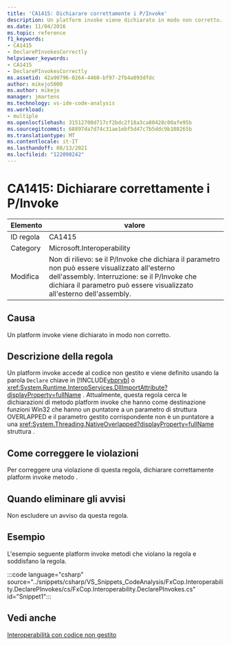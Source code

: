 ```yaml
---
title: 'CA1415: Dichiarare correttamente i P/Invoke'
description: Un platform invoke viene dichiarato in modo non corretto.
ms.date: 11/04/2016
ms.topic: reference
f1_keywords:
- CA1415
- DeclarePInvokesCorrectly
helpviewer_keywords:
- CA1415
- DeclarePInvokesCorrectly
ms.assetid: 42a90796-0264-4460-bf97-2fb4a093dfdc
author: mikejo5000
ms.author: mikejo
manager: jmartens
ms.technology: vs-ide-code-analysis
ms.workload:
- multiple
ms.openlocfilehash: 31512700d717cf2bdc2f18a3ca80428c00afe95b
ms.sourcegitcommit: 68897da7d74c31ae1ebf5d47c7b5ddc9b108265b
ms.translationtype: MT
ms.contentlocale: it-IT
ms.lasthandoff: 08/13/2021
ms.locfileid: "122098242"
---
```

# <a name="ca1415-declare-pinvokes-correctly"></a>CA1415: Dichiarare correttamente i P/Invoke

|Elemento|valore|
|-|-|
|ID regola|CA1415|
|Category|Microsoft.Interoperability|
|Modifica|Non di rilievo: se il P/Invoke che dichiara il parametro non può essere visualizzato all'esterno dell'assembly. Interruzione: se il P/Invoke che dichiara il parametro può essere visualizzato all'esterno dell'assembly.|

## <a name="cause"></a>Causa
Un platform invoke viene dichiarato in modo non corretto.

## <a name="rule-description"></a>Descrizione della regola
Un platform invoke accede al codice non gestito e viene definito usando la parola `Declare` chiave in [!INCLUDE[vbprvb](../code-quality/includes/vbprvb_md.md)] o <xref:System.Runtime.InteropServices.DllImportAttribute?displayProperty=fullName> . Attualmente, questa regola cerca le dichiarazioni di metodo platform invoke che hanno come destinazione funzioni Win32 che hanno un puntatore a un parametro di struttura OVERLAPPED e il parametro gestito corrispondente non è un puntatore a una <xref:System.Threading.NativeOverlapped?displayProperty=fullName> struttura .

## <a name="how-to-fix-violations"></a>Come correggere le violazioni
Per correggere una violazione di questa regola, dichiarare correttamente platform invoke metodo .

## <a name="when-to-suppress-warnings"></a>Quando eliminare gli avvisi
Non escludere un avviso da questa regola.

## <a name="example"></a>Esempio
L'esempio seguente platform invoke metodi che violano la regola e soddisfano la regola.

:::code language="csharp" source="../snippets/csharp/VS_Snippets_CodeAnalysis/FxCop.Interoperability.DeclarePInvokes/cs/FxCop.Interoperability.DeclarePInvokes.cs" id="Snippet1":::

## <a name="see-also"></a>Vedi anche
[Interoperabilità con codice non gestito](/dotnet/framework/interop/index)
